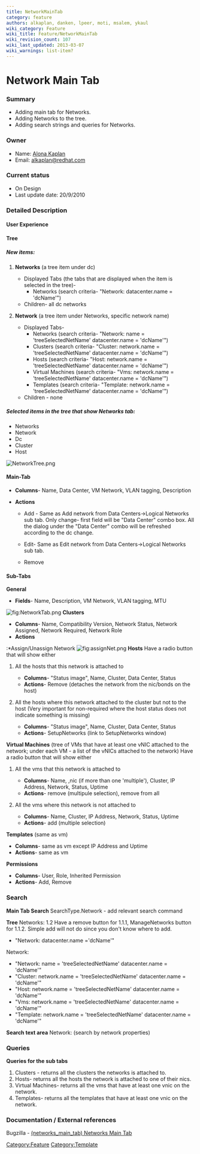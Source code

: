 ```yaml
---
title: NetworkMainTab
category: feature
authors: alkaplan, danken, lpeer, moti, msalem, ykaul
wiki_category: Feature
wiki_title: Feature/NetworkMainTab
wiki_revision_count: 107
wiki_last_updated: 2013-03-07
wiki_warnings: list-item?
---
```


# Network Main Tab

### Summary

*   Adding main tab for Networks.
*   Adding Networks to the tree.
*   Adding search strings and queries for Networks.

### Owner

*   Name: [ Alona Kaplan](User:alkaplan)
*   Email: <alkaplan@redhat.com>

### Current status

*   On Design
*   Last update date: 20/9/2010

### Detailed Description

#### User Experience

#### Tree

##### New items:

1.  **Networks** (a tree item under dc)
    -   Displayed Tabs (the tabs that are displayed when the item is selected in the tree)-
        -   Networks (search criteria- "Network: datacenter.name = 'dcName'")
    -   Children- all dc networks

2.  **Network** (a tree item under Networks, specific network name)
    -   Displayed Tabs-
        -   Networks (search criteria- "Network: name = 'treeSelectedNetName' datacenter.name = 'dcName'")
        -   Clusters (search criteria- "Cluster: network.name = 'treeSelectedNetName' datacenter.name = 'dcName'")
        -   Hosts (search criteria- "Host: network.name = 'treeSelectedNetName' datacenter.name = 'dcName'")
        -   Virtual Machines (search criteria- "Vms: network.name = 'treeSelectedNetName' datacenter.name = 'dcName'")
        -   Templates (search criteria- "Template: network.name = 'treeSelectedNetName' datacenter.name = 'dcName'")
    -   Children - none

##### Selected items in the tree that show Networks tab:

*   Networks
*   Network
*   Dc
*   Cluster
*   Host

![](NetworkTree.png "NetworkTree.png")

#### Main-Tab

*   **Columns**- Name, Data Center, VM Network, VLAN tagging, Description
*   **Actions**

    * Add - Same as Add network from Data Centers->Logical Networks sub tab. Only change- first field will be "Data Center" combo box. All the dialog under the "Data Center" combo will be refreshed according to the dc change.

    * Edit- Same as Edit network from Data Centers->Logical Networks sub tab.

    * Remove

#### Sub-Tabs

**General**

*   **Fields**- Name, Description, VM Network, VLAN tagging, MTU

![](NetworkTab.png "fig:NetworkTab.png")
**Clusters**

*   **Columns**- Name, Compatibility Version, Network Status, Network Assigned, Network Required, Network Role
*   **Actions**

:\*Assign/Unassign Network ![](assignNet.png "fig:assignNet.png")
**Hosts**
Have a radio button that will show either

1.  All the hosts that this network is attached to
    -   **Columns**- "Status image", Name, Cluster, Data Center, Status
    -   **Actions**- Remove (detaches the network from the nic/bonds on the host)

2.  All the hosts where this network attached to the cluster but not to the host (Very important for non-required where the host status does not indicate something is missing)
    -   **Columns**- "Status image", Name, Cluster, Data Center, Status
    -   **Actions**- SetupNetworks (link to SetupNetworks window)

**Virtual Machines** (tree of VMs that have at least one vNIC attached to the network; under each VM - a list of the vNICs attached to the network) Have a radio button that will show either

1.  All the vms that this network is attached to
    -   **Columns**- Name, ,nic (if more than one 'multiple'), Cluster, IP Address, Network, Status, Uptime
    -   **Actions**- remove (multipule selection), remove from all

2.  All the vms where this network is not attached to
    -   **Columns**- Name, Cluster, IP Address, Network, Status, Uptime
    -   **Actions**- add (multiple selection)

**Templates** (same as vm)

*   **Columns**- same as vm except IP Address and Uptime
*   **Actions**- same as vm

**Permissions**

*   **Columns**- User, Role, Inherited Permission
*   **Actions**- Add, Remove

### Search

**Main Tab Search**
SearchType.Network - add relevant search command

**Tree**
Networks: 1.2 Have a remove button for 1.1.1, ManageNetworks button for 1.1.2. Simple add will not do since you don't know where to add.

*   "Network: datacenter.name ='dcName'"

Network:

*   "Network: name = 'treeSelectedNetName' datacenter.name = 'dcName'"
*   "Cluster: network.name = 'treeSelectedNetName' datacenter.name = 'dcName'"
*   "Host: network.name = 'treeSelectedNetName' datacenter.name = 'dcName'"
*   "Vms: network.name = 'treeSelectedNetName' datacenter.name = 'dcName'"
*   "Template: network.name = 'treeSelectedNetName' datacenter.name = 'dcName'"

**Search text area**
Network: (search by network properties)

### Queries

**Queries for the sub tabs**

1.  Clusters - returns all the clusters the networks is attached to.
2.  Hosts- returns all the hosts the network is attached to one of their nics.
3.  Virtual Machines- returns all the vms that have at least one vnic on the network.
4.  Templates- returns all the templates that have at least one vnic on the network.

### Documentation / External references

Bugzilla - [(networks_main_tab) Networks Main Tab](https://bugzilla.redhat.com/858742)

<Category:Feature> <Category:Template>
